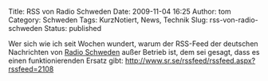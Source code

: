 Title: RSS von Radio Schweden
Date: 2009-11-04 16:25
Author: tom
Category: Schweden
Tags: KurzNotiert, News, Technik
Slug: rss-von-radio-schweden
Status: published

Wer sich wie ich seit Wochen wundert, warum der RSS-Feed der deutschen
Nachrichten von [Radio
Schweden](http://www.sr.se/cgi-bin/International/nyhetssidor/index.asp?nyheter=1&ProgramID=2108)
außer Betrieb ist, dem sei gesagt, dass es einen funktionierenden Ersatz
gibt: <http://www.sr.se/rssfeed/rssfeed.aspx?rssfeed=2108>

